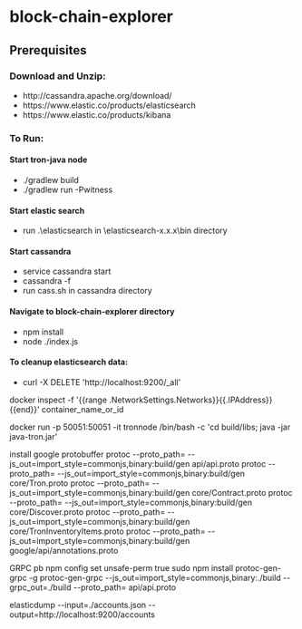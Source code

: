 # block-chain-explorer
<h2>Prerequisites</h2>
<h3>Download and Unzip:</h3> 
<ul>
  <li>http://cassandra.apache.org/download/</li>
  <li>https://www.elastic.co/products/elasticsearch</li>
  <li>https://www.elastic.co/products/kibana</li>
</ul>

<h3>To Run:</h3>
<h4>Start tron-java node</h4>
<ul>
  <li>./gradlew build</li>
  <li>./gradlew run -Pwitness</li>
</ul>

<h4>Start elastic search</h4>
<ul>
 <li>run .\elasticsearch in \elasticsearch-x.x.x\bin directory</li>
</ul>

<h4>Start cassandra</h4>
<ul>
  <li>service cassandra start</li>
  <li>cassandra -f</li>
  <li>run cass.sh in cassandra directory</li>
</ul>

<h4>Navigate to block-chain-explorer directory</h4> 
<ul>
  <li>npm install</li>
  <li>node ./index.js</li>
</ul>

<h4>To cleanup elasticsearch data:</h4>
<ul>
  <li>curl -X DELETE 'http://localhost:9200/_all'</li>
</ul>

docker inspect -f '{{range .NetworkSettings.Networks}}{{.IPAddress}}{{end}}' container_name_or_id

docker run -p 50051:50051 -it tronnode /bin/bash -c 'cd build/libs; java -jar java-tron.jar'

install google protobuffer
protoc --proto_path= --js_out=import_style=commonjs,binary:build/gen api/api.proto
protoc --proto_path= --js_out=import_style=commonjs,binary:build/gen core/Tron.proto
protoc --proto_path= --js_out=import_style=commonjs,binary:build/gen core/Contract.proto
protoc --proto_path= --js_out=import_style=commonjs,binary:build/gen core/Discover.proto
protoc --proto_path= --js_out=import_style=commonjs,binary:build/gen core/TronInventoryItems.proto
protoc --proto_path= --js_out=import_style=commonjs,binary:build/gen google/api/annotations.proto

GRPC pb
npm config set unsafe-perm true
sudo npm install protoc-gen-grpc -g
protoc-gen-grpc --js_out=import_style=commonjs,binary:./build --grpc_out=./build --proto_path= api/api.proto

elasticdump --input=./accounts.json --output=http://localhost:9200/accounts

